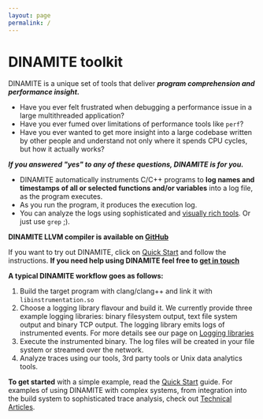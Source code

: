 ```yaml
---
layout: page
permalink: /
---
```

# DINAMITE toolkit

DINAMITE is a unique set of tools that deliver ***program comprehension and performance insight.***

* Have you ever felt frustrated when debugging a performance issue in
a large multithreaded application?
* Have you ever fumed over
limitations of performance tools like `perf`?
* Have you ever wanted
to get more insight into a large codebase written by other people and
understand not only where it spends CPU cycles, but how it actually
works?

***If you answered "yes" to any of these questions, DINAMITE is for you.***

* DINAMITE automatically instruments C/C++ programs to **log names and
timestamps of all or selected functions and/or variables**
into a log file, as the program executes.
* As you run the program,
it produces the execution log.
* You can analyze the logs using
sophisticated and [visually rich tools](/trace-analysis/). Or just use
`grep` ;).

**DINAMITE LLVM compiler is available on [GitHub](https://github.com/dinamite-toolkit/dinamite)**

If you want to try out DINAMITE, click on [Quick Start](/quickstart/)
and follow the instructions. **If you need help using DINAMITE feel
free to [get in touch](/contact/)**


**A typical DINAMITE workflow goes as follows:**

1. Build the target program with clang/clang++ and link it with `libinstrumentation.so`
2. Choose a logging library flavour and build it.
    We currently provide three example logging libraries: binary filesystem output,
    text file system output and binary TCP output.
    The logging library emits logs of instrumented events. For more details
    see our page on [Logging libraries](user-guide/#logging-libraries)
3. Execute the instrumented binary. The log files will be created in your file
system or streamed over the network.
4. Analyze traces using our tools, 3rd party tools or Unix data analytics tools.

**To get started** with a simple example, read the [Quick Start](/quickstart/) guide.
For examples of using DINAMITE with complex systems, from integration into the
build system to sophisticated trace analysis, check out
[Technical Articles](/tech-articles/).



